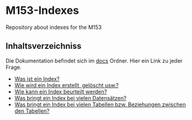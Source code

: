 # M153-Indexes
Repository about indexes for the M153

## Inhaltsverzeichniss
Die Dokumentation befindet sich im [docs](docs) Ordner. Hier ein Link zu jeder Frage.

- [Was ist ein Index?](docs/Was_ist_ein_Index.md)
- [Wie wird ein Index erstellt, gelöscht usw.?](docs/Indexes_erstellen_und_loeschen.md)
- [Wie kann ein Index beurteilt werden?](docs/Indexes_beurteilen.md)
- [Was bringt ein Index bei vielen Datensätzen?](docs/Indexes_bei_vielen_datensätzen.md)
- [Was bringt ein Index bei vielen Tabellen bzw. Beziehungen zwischen den Tabellen?](docs/Indexes_in_komplexen_datenbanken.md)

